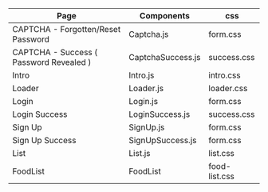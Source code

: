 | Page                                    | Components        | css           |
| --------------------------------------- | ----------------- | ------------- |
| CAPTCHA - Forgotten/Reset Password      | Captcha.js        | form.css      |
| CAPTCHA - Success ( Password Revealed ) | CaptchaSuccess.js | success.css   |
| Intro                                   | Intro.js          | intro.css     |
| Loader                                  | Loader.js         | loader.css    |
| Login                                   | Login.js          | form.css      |
| Login Success                           | LoginSuccess.js   | success.css   |
| Sign Up                                 | SignUp.js         | form.css      |
| Sign Up Success                         | SignUpSuccess.js  | form.css      |
| List                                    | List.js           | list.css      |
| FoodList                                | FoodList          | food-list.css |

